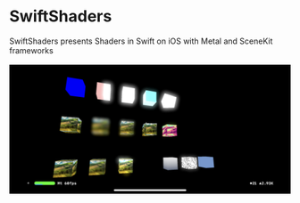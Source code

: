 # SwiftShaders

SwiftShaders presents Shaders in Swift on iOS with Metal and SceneKit frameworks
<br><br>
![Swift Shaders](SwiftShaders.png)
